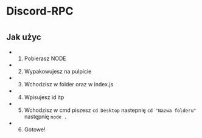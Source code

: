 # Discord-RPC

#

## Jak użyc
- 1. Pobierasz NODE
- 2. Wypakowujesz na pulpicie
- 3. Wchodzisz w folder oraz w index.js
- 4. Wpisujesz id itp
- 5. Wchodzisz w cmd piszesz ``cd Desktop`` nastepnię ``cd "Nazwa folderu"`` następnię ``node .``
- 6. Gotowe!
#
